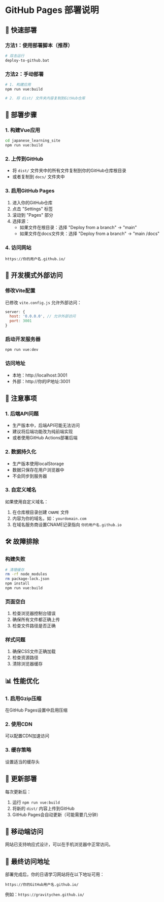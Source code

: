 # GitHub Pages 部署说明

## 🚀 快速部署

### 方法1：使用部署脚本（推荐）

```bash
# 双击运行
deploy-to-github.bat
```

### 方法2：手动部署

```bash
# 1. 构建应用
npm run vue:build

# 2. 将 dist/ 文件夹内容复制到GitHub仓库
```

## 📁 部署步骤

### 1. 构建Vue应用

```bash
cd japanese_learning_site
npm run vue:build
```

### 2. 上传到GitHub

- 将 `dist/` 文件夹中的所有文件复制到你的GitHub仓库根目录
- 或者复制到 `docs/` 文件夹中

### 3. 启用GitHub Pages

1. 进入你的GitHub仓库
2. 点击 "Settings" 标签
3. 滚动到 "Pages" 部分
4. 选择源：
   - 如果文件在根目录：选择 "Deploy from a branch" → "main"
   - 如果文件在docs文件夹：选择 "Deploy from a branch" → "main /docs"

### 4. 访问网站

```
https://你的用户名.github.io/
```

## 🔧 开发模式外部访问

### 修改Vite配置

已修改 `vite.config.js` 允许外部访问：

```javascript
server: {
  host: '0.0.0.0', // 允许外部访问
  port: 3001
}
```

### 启动开发服务器

```bash
npm run vue:dev
```

### 访问地址

- 本地：http://localhost:3001
- 外部：http://你的IP地址:3001

## 📝 注意事项

### 1. 后端API问题

- 生产版本中，后端API可能无法访问
- 建议将后端功能改为纯前端实现
- 或者使用GitHub Actions部署后端

### 2. 数据持久化

- 生产版本使用localStorage
- 数据只保存在用户浏览器中
- 不会同步到服务器

### 3. 自定义域名

如果使用自定义域名：

1. 在仓库根目录创建 `CNAME` 文件
2. 内容为你的域名，如：`yourdomain.com`
3. 在域名服务商设置CNAME记录指向 `你的用户名.github.io`

## 🛠️ 故障排除

### 构建失败

```bash
# 清理缓存
rm -rf node_modules
rm package-lock.json
npm install
npm run vue:build
```

### 页面空白

1. 检查浏览器控制台错误
2. 确保所有文件都正确上传
3. 检查文件路径是否正确

### 样式问题

1. 确保CSS文件正确加载
2. 检查资源路径
3. 清除浏览器缓存

## 📊 性能优化

### 1. 启用Gzip压缩

在GitHub Pages设置中启用压缩

### 2. 使用CDN

可以配置CDN加速访问

### 3. 缓存策略

设置适当的缓存头

## 🔄 更新部署

每次更新后：

1. 运行 `npm run vue:build`
2. 将新的 `dist/` 内容上传到GitHub
3. GitHub Pages会自动更新（可能需要几分钟）

## 📱 移动端访问

网站已支持响应式设计，可以在手机浏览器中正常访问。

## 🎯 最终访问地址

部署完成后，你的日语学习网站将在以下地址可用：

```
https://你的GitHub用户名.github.io/
```

例如：`https://gravitychen.github.io/`

